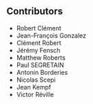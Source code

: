 Contributors
------------


- Robert Clément
- Jean-François Gonzalez
- Clément Robert
- Jérémy Fensch
- Matthew Roberts
- Paul SEGRETAIN
- Antonin Borderies
- Nicolas Scepi
- Jean Kempf
- Victor Réville